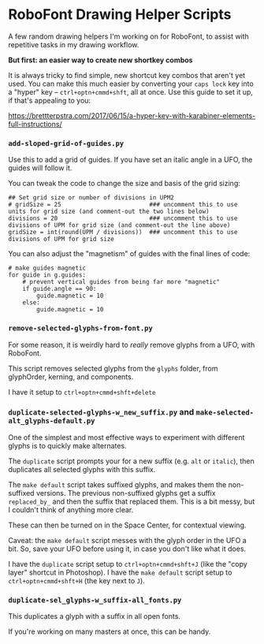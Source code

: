 # RoboFont Drawing Helper Scripts

A few random drawing helpers I'm working on for RoboFont, to assist with repetitive tasks in my drawing workflow.

**But first: an easier way to create new shortkey combos**

It is always tricky to find simple, new shortcut key combos that aren't yet used. You can make this much easier by converting your `caps lock` key into a "hyper" key – `ctrl+optn+cmmd+shft`, all at once. Use this guide to set it up, if that's appealing to you:

https://brettterpstra.com/2017/06/15/a-hyper-key-with-karabiner-elements-full-instructions/

### `add-sloped-grid-of-guides.py`

Use this to add a grid of guides. If you have set an italic angle in a UFO, the guides will follow it.

You can tweak the code to change the size and basis of the grid sizing:

```
## Set grid size or number of divisions in UPM2
# gridSize = 25                         ### uncomment this to use units for grid size (and comment-out the two lines below)
divisions = 20                          ### uncomment this to use divisions of UPM for grid size (and comment-out the line above)
gridSize = int(round(UPM / divisions))  ### uncomment this to use divisions of UPM for grid size
```

You can also adjust the "magnetism" of guides with the final lines of code:

```
# make guides magnetic
for guide in g.guides:
    # prevent vertical guides from being far more "magnetic"
    if guide.angle == 90:
        guide.magnetic = 10
    else:
        guide.magnetic = 10
```

### `remove-selected-glyphs-from-font.py`

For some reason, it is weirdly hard to _really_ remove glyphs from a UFO, with RoboFont.

This script removes selected glyphs from the `glyphs` folder, from glyphOrder, kerning, and components.

I have it setup to `ctrl+optn+cmmd+shft+delete`

### `duplicate-selected-glyphs-w_new_suffix.py` and `make-selected-alt_glyphs-default.py`

One of the simplest and most effective ways to experiment with different glyphs is to quickly make alternates.

The `duplicate` script prompts your for a new suffix (e.g. `alt` or `italic`), then duplicates all selected glyphs with this suffix.

The `make default` script takes suffixed glyphs, and makes them the non-suffixed versions. The previous non-suffixed glyphs get a suffix `replaced_by_` and then the suffix that replaced them. This is a bit messy, but I couldn't think of anything more clear.

These can then be turned on in the Space Center, for contextual viewing.

Caveat: the `make default` script messes with the glyph order in the UFO a bit. So, save your UFO before using it, in case you don't like what it does.

I have the `duplicate` script setup to `ctrl+optn+cmmd+shft+J` (like the "copy layer" shortcut in Photoshop).
I have the `make default` script setup to `ctrl+optn+cmmd+shft+H` (the key next to `J`).

### `duplicate-sel_glyphs-w_suffix-all_fonts.py`

This duplicates a glyph with a suffix in all open fonts.

If you're working on many masters at once, this can be handy.
